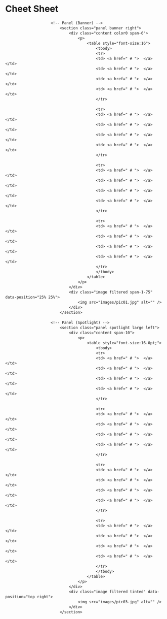 # Cheet Sheet


						<!-- Panel (Banner) -->
							<section class="panel banner right">
								<div class="content color0 span-6">
									<p>
										<table style="font-size:16">
											<tbody>
											<tr>
											<td> <a href=" # ">  </a> </td>
											<td> <a href=" # ">  </a> </td>
											<td> <a href=" # ">  </a> </td>
											<td> <a href=" # ">  </a> </td>
											</tr>

											<tr>
											<td> <a href=" # ">  </a> </td>
											<td> <a href=" # ">  </a> </td>
											<td> <a href=" # ">  </a> </td>
											<td> <a href=" # ">  </a> </td>
											</tr>

											<tr>
											<td> <a href=" # ">  </a> </td>
											<td> <a href=" # ">  </a> </td>
											<td> <a href=" # ">  </a> </td>
											<td> <a href=" # ">  </a> </td>
											</tr>

											<tr>
											<td> <a href=" # ">  </a> </td>
											<td> <a href=" # ">  </a> </td>
											<td> <a href=" # ">  </a> </td>
											<td> <a href=" # ">  </a> </td>
											</tr>
											</tbody>
										</table>						
									</p>
								</div>
								<div class="image filtered span-1-75" data-position="25% 25%">
									<img src="images/pic01.jpg" alt="" />
								</div>
							</section>

						<!-- Panel (Spotlight) -->
							<section class="panel spotlight large left">
								<div class="content span-10">
									<p>
										<table style="font-size:16.0pt;">
											<tbody>
	   										<tr>
											<td> <a href=" # ">  </a> </td>
											<td> <a href=" # ">  </a> </td>
											<td> <a href=" # ">  </a> </td>
											<td> <a href=" # ">  </a> </td>
											</tr>

											<tr>
											<td> <a href=" # ">  </a> </td>
											<td> <a href=" # ">  </a> </td>
											<td> <a href=" # ">  </a> </td>
											<td> <a href=" # ">  </a> </td>
											</tr>

											<tr>
											<td> <a href=" # ">  </a> </td>
											<td> <a href=" # ">  </a> </td>
											<td> <a href=" # ">  </a> </td>
											<td> <a href=" # ">  </a> </td>
											</tr>

											<tr>
											<td> <a href=" # ">  </a> </td>
											<td> <a href=" # ">  </a> </td>
											<td> <a href=" # ">  </a> </td>
											<td> <a href=" # ">  </a> </td>
											</tr>
											</tbody>
										</table>
									</p>
								</div>
								<div class="image filtered tinted" data-position="top right">
									<img src="images/pic03.jpg" alt="" />
								</div>
							</section>

